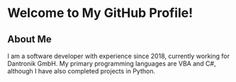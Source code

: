 # Welcome to My GitHub Profile!

## About Me
I am a software developer with experience since 2018, currently working for Dantronik GmbH. My primary programming languages are VBA and C#, although I have also completed projects in Python.
